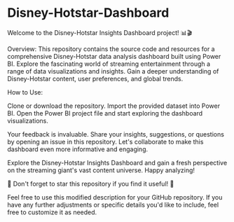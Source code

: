 # Disney-Hotstar-Dashboard
Welcome to the Disney-Hotstar Insights Dashboard project! 📊🎬

Overview: This repository contains the source code and resources for a comprehensive Disney-Hotstar data analysis dashboard built using Power BI. Explore the fascinating world of streaming entertainment through a range of data visualizations and insights. Gain a deeper understanding of Disney-Hotstar content, user preferences, and global trends.

How to Use:

Clone or download the repository.
Import the provided dataset into Power BI.
Open the Power BI project file and start exploring the dashboard visualizations.

Your feedback is invaluable. Share your insights, suggestions, or questions by opening an issue in this repository. Let's collaborate to make this dashboard even more informative and engaging.

Explore the Disney-Hotstar Insights Dashboard and gain a fresh perspective on the streaming giant's vast content universe. Happy analyzing!

🌟 Don't forget to star this repository if you find it useful! 🌟

Feel free to use this modified description for your GitHub repository. If you have any further adjustments or specific details you'd like to include, feel free to customize it as needed.
